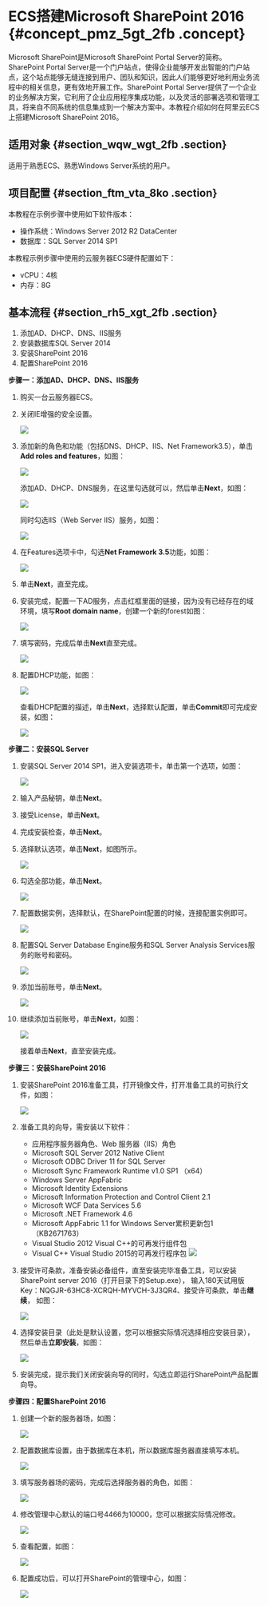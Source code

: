 # ECS搭建Microsoft SharePoint 2016 {#concept_pmz_5gt_2fb .concept}

Microsoft SharePoint是Microsoft SharePoint Portal Server的简称。SharePoint Portal Server是一个门户站点，使得企业能够开发出智能的门户站点，这个站点能够无缝连接到用户、团队和知识，因此人们能够更好地利用业务流程中的相关信息，更有效地开展工作。SharePoint Portal Server提供了一个企业的业务解决方案，它利用了企业应用程序集成功能，以及灵活的部署选项和管理工具，将来自不同系统的信息集成到一个解决方案中。本教程介绍如何在阿里云ECS上搭建Microsoft SharePoint 2016。

## 适用对象 {#section_wqw_wgt_2fb .section}

适用于熟悉ECS、熟悉Windows Server系统的用户。

## 项目配置 {#section_ftm_vta_8ko .section}

本教程在示例步骤中使用如下软件版本：

-   操作系统：Windows Server 2012 R2 DataCenter
-   数据库：SQL Server 2014 SP1

本教程示例步骤中使用的云服务器ECS硬件配置如下：

-   vCPU：4核
-   内存：8G

## 基本流程 {#section_rh5_xgt_2fb .section}

1.  添加AD、DHCP、DNS、IIS服务
2.  安装数据库SQL Server 2014
3.  安装SharePoint 2016
4.  配置SharePoint 2016

 **步骤一：添加AD、DHCP、DNS、IIS服务** 

1.  购买一台云服务器ECS。
2.  关闭IE增强的安全设置。

    ![](http://static-aliyun-doc.oss-cn-hangzhou.aliyuncs.com/assets/img/9787/155807535712311_zh-CN.png)

3.  添加新的角色和功能（包括DNS、DHCP、IIS、Net Framework3.5），单击**Add roles and features**，如图：

    ![](http://static-aliyun-doc.oss-cn-hangzhou.aliyuncs.com/assets/img/9787/155807535712312_zh-CN.png)

    添加AD、DHCP、DNS服务，在这里勾选就可以，然后单击**Next**，如图：

    ![](http://static-aliyun-doc.oss-cn-hangzhou.aliyuncs.com/assets/img/9787/155807535712313_zh-CN.png)

    同时勾选IIS（Web Server IIS）服务，如图：

    ![](http://static-aliyun-doc.oss-cn-hangzhou.aliyuncs.com/assets/img/9787/155807535712314_zh-CN.png)

4.  在Features选项卡中，勾选**Net Framework 3.5**功能，如图：

    ![](http://static-aliyun-doc.oss-cn-hangzhou.aliyuncs.com/assets/img/9787/155807535812316_zh-CN.png)

5.  单击**Next**，直至完成。
6.  安装完成，配置一下AD服务，点击红框里面的链接，因为没有已经存在的域环境，填写**Root domain name**，创建一个新的forest如图：

    ![](http://static-aliyun-doc.oss-cn-hangzhou.aliyuncs.com/assets/img/9787/155807535812317_zh-CN.png)

7.  填写密码，完成后单击**Next**直至完成。

    ![](http://static-aliyun-doc.oss-cn-hangzhou.aliyuncs.com/assets/img/9787/155807535812318_zh-CN.png)

8.  配置DHCP功能，如图：

    ![](http://static-aliyun-doc.oss-cn-hangzhou.aliyuncs.com/assets/img/9787/155807535812321_zh-CN.png)

    查看DHCP配置的描述，单击**Next**，选择默认配置，单击**Commit**即可完成安装，如图：

    ![](http://static-aliyun-doc.oss-cn-hangzhou.aliyuncs.com/assets/img/9787/155807535812322_zh-CN.png)


 **步骤二：安装SQL Server** 

1.  安装SQL Server 2014 SP1，进入安装选项卡，单击第一个选项，如图：

    ![](http://static-aliyun-doc.oss-cn-hangzhou.aliyuncs.com/assets/img/9787/155807535812323_zh-CN.png)

2.  输入产品秘钥，单击**Next**。
3.  接受License，单击**Next**。
4.  完成安装检查，单击**Next**。
5.  选择默认选项，单击**Next**，如图所示。

    ![](http://static-aliyun-doc.oss-cn-hangzhou.aliyuncs.com/assets/img/9787/155807535812324_zh-CN.png)

6.  勾选全部功能，单击**Next**。

    ![](http://static-aliyun-doc.oss-cn-hangzhou.aliyuncs.com/assets/img/9787/155807535812325_zh-CN.png)

7.  配置数据实例，选择默认，在SharePoint配置的时候，连接配置实例即可。

    ![](http://static-aliyun-doc.oss-cn-hangzhou.aliyuncs.com/assets/img/9787/155807535812326_zh-CN.png)

8.  配置SQL Server Database Engine服务和SQL Server Analysis Services服务的账号和密码。

    ![](http://static-aliyun-doc.oss-cn-hangzhou.aliyuncs.com/assets/img/9787/155807535912328_zh-CN.png)

9.  添加当前账号，单击**Next**。

    ![](http://static-aliyun-doc.oss-cn-hangzhou.aliyuncs.com/assets/img/9787/155807535912329_zh-CN.png)

10. 继续添加当前账号，单击**Next**，如图：

    ![](http://static-aliyun-doc.oss-cn-hangzhou.aliyuncs.com/assets/img/9787/155807535912330_zh-CN.png)

    接着单击**Next**，直至安装完成。


 **步骤三：安装SharePoint 2016** 

1.  安装SharePoint 2016准备工具，打开镜像文件，打开准备工具的可执行文件，如图：

    ![](http://static-aliyun-doc.oss-cn-hangzhou.aliyuncs.com/assets/img/9787/155807535912331_zh-CN.png)

2.  准备工具的向导，需安装以下软件：

    -   应用程序服务器角色、Web 服务器（IIS）角色
    -   Microsoft SQL Server 2012 Native Client
    -   Microsoft ODBC Driver 11 for SQL Server
    -   Microsoft Sync Framework Runtime v1.0 SP1 （x64）
    -   Windows Server AppFabric
    -   Microsoft Identity Extensions
    -   Microsoft Information Protection and Control Client 2.1
    -   Microsoft WCF Data Services 5.6
    -   Microsoft .NET Framework 4.6
    -   Microsoft AppFabric 1.1 for Windows Server累积更新包1（KB2671763）
    -   Visual Studio 2012 Visual C++的可再发行组件包
    -   Visual C++ Visual Studio 2015的可再发行程序包
    ![](http://static-aliyun-doc.oss-cn-hangzhou.aliyuncs.com/assets/img/9787/155807535912332_zh-CN.png)

3.  接受许可条款，准备安装必备组件，直至安装完毕准备工具，可以安装SharePoint server 2016（打开目录下的Setup.exe）， 输入180天试用版Key：NQGJR-63HC8-XCRQH-MYVCH-3J3QR4、接受许可条款，单击**继续**， 如图：

    ![](http://static-aliyun-doc.oss-cn-hangzhou.aliyuncs.com/assets/img/9787/155807535912333_zh-CN.png)

4.  选择安装目录（此处是默认设置，您可以根据实际情况选择相应安装目录），然后单击**立即安装**，如图：

    ![](http://static-aliyun-doc.oss-cn-hangzhou.aliyuncs.com/assets/img/9787/155807535912334_zh-CN.png)

5.  安装完成，提示我们关闭安装向导的同时，勾选立即运行SharePoint产品配置向导。

 **步骤四：配置SharePoint 2016** 

1.  创建一个新的服务器场，如图：

    ![](http://static-aliyun-doc.oss-cn-hangzhou.aliyuncs.com/assets/img/9787/155807535912335_zh-CN.png)

2.  配置数据库设置，由于数据库在本机，所以数据库服务器直接填写本机。

    ![](http://static-aliyun-doc.oss-cn-hangzhou.aliyuncs.com/assets/img/9787/155807536012336_zh-CN.png)

3.  填写服务器场的密码，完成后选择服务器的角色，如图：

    ![](http://static-aliyun-doc.oss-cn-hangzhou.aliyuncs.com/assets/img/9787/155807536012337_zh-CN.png)

4.  修改管理中心默认的端口号4466为10000，您可以根据实际情况修改。

    ![](http://static-aliyun-doc.oss-cn-hangzhou.aliyuncs.com/assets/img/9787/155807536012338_zh-CN.png)

5.  查看配置，如图：

    ![](http://static-aliyun-doc.oss-cn-hangzhou.aliyuncs.com/assets/img/9787/155807536012339_zh-CN.png)

6.  配置成功后，可以打开SharePoint的管理中心，如图：

    ![](http://static-aliyun-doc.oss-cn-hangzhou.aliyuncs.com/assets/img/9787/155807536012340_zh-CN.png)


